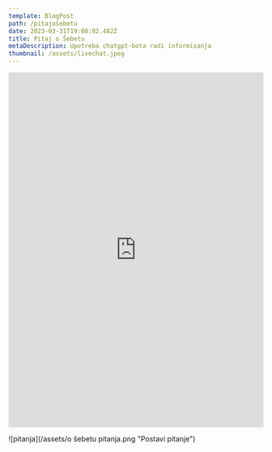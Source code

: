 ```yaml
---
template: BlogPost
path: /pitajošebetu
date: 2023-03-31T19:00:02.482Z
title: Pitaj o Šebetu
metaDescription: Upotreba chatgpt-bota radi informisanja
thumbnail: /assets/livechat.jpeg
---
```

<iframe src="https://www.chatbase.co/chatbot-iframe/o--ebetu-docx-3oy2o9lj1" width="100%" height="700" frameborder="0" ></iframe>

![pitanja](/assets/o šebetu pitanja.png "Postavi pitanje")
